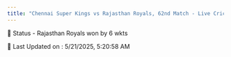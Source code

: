 ```yaml
---
title: "Chennai Super Kings vs Rajasthan Royals, 62nd Match - Live Cricket Score"
---
```


📑 Status - Rajasthan Royals won by 6 wkts

📝 Last Updated on : 5/21/2025, 5:20:58 AM  

